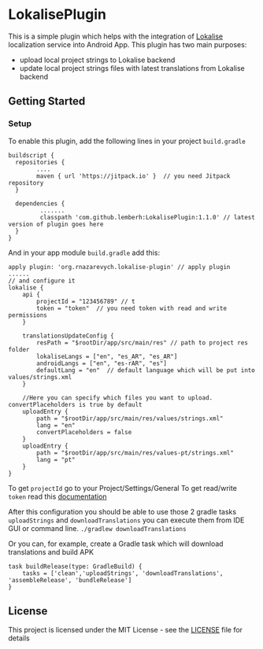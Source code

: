 
# LokalisePlugin

This is a simple plugin which helps with the integration of [Lokalise](https://lokalise.co) localization service into Android App. 
This plugin has two main purposes:
* upload local project strings to Lokalise backend
* update local project strings files with latest translations from Lokalise backend

## Getting Started
### Setup

To enable this plugin, add the following lines in your project `build.gradle`

```
buildscript {  
  repositories {  
        .... 
        maven { url 'https://jitpack.io' }  // you need Jitpack repository
  }  
  
  dependencies {  
         .......
         classpath 'com.github.lemberh:LokalisePlugin:1.1.0' // latest version of plugin goes here
  }  
}
```
And in your app module `build.gradle` add this:

```
apply plugin: 'org.rnazarevych.lokalise-plugin' // apply plugin 
......
// and configure it
lokalise {  
    api {  
        projectId = "123456789" // t
        token = "token"  // you need token with read and write permissions
    }  
  
    translationsUpdateConfig {  
        resPath = "$rootDir/app/src/main/res" // path to project res folder
        lokaliseLangs = ["en", "es_AR", "es_AR"]
        androidLangs = ["en", "es-rAR", "es"]  
        defaultLang = "en"  // default language which will be put into values/strings.xml
    }  
  
    //Here you can specify which files you want to upload. convertPlaceholders is true by default
    uploadEntry {  
        path = "$rootDir/app/src/main/res/values/strings.xml"  
        lang = "en"
        convertPlaceholders = false
    }  
    uploadEntry {  
        path = "$rootDir/app/src/main/res/values-pt/strings.xml"  
        lang = "pt"  
    }  
}
```
To get `projectId` go to your Project/Settings/General 
To get read/write `token` read this [documentation](https://docs.lokalise.co/faqs/api-tokens)

After this configuration you should be able to use those 2 gradle tasks `uploadStrings` and `downloadTranslations`  you can execute them from IDE GUI or command line.
``` ./gradlew downloadTranslations ```

Or you can, for example, create a Gradle task which will download translations and build APK
```
task buildRelease(type: GradleBuild) {  
    tasks = ['clean','uploadStrings', 'downloadTranslations', 'assembleRelease', 'bundleRelease']  
}
```

## License

This project is licensed under the MIT License - see the [LICENSE](LICENSE) file for details

